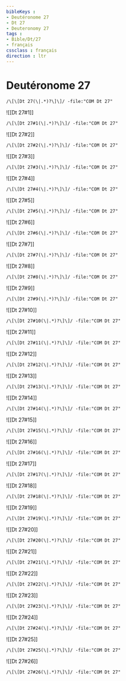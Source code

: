 ```yaml
---
bibleKeys : 
- Deutéronome 27
- Dt 27
- Deuteronomy 27
tags : 
- Bible/Dt/27
- français
cssclass : français
direction : ltr
---
```


# Deutéronome 27

```query
/\[\[Dt 27(\|.*)?\]\]/ -file:"COM Dt 27"
```



![[Dt 27#1]]

```query
/\[\[Dt 27#1(\|.*)?\]\]/ -file:"COM Dt 27"
```

![[Dt 27#2]]

```query
/\[\[Dt 27#2(\|.*)?\]\]/ -file:"COM Dt 27"
```

![[Dt 27#3]]

```query
/\[\[Dt 27#3(\|.*)?\]\]/ -file:"COM Dt 27"
```

![[Dt 27#4]]

```query
/\[\[Dt 27#4(\|.*)?\]\]/ -file:"COM Dt 27"
```

![[Dt 27#5]]

```query
/\[\[Dt 27#5(\|.*)?\]\]/ -file:"COM Dt 27"
```

![[Dt 27#6]]

```query
/\[\[Dt 27#6(\|.*)?\]\]/ -file:"COM Dt 27"
```

![[Dt 27#7]]

```query
/\[\[Dt 27#7(\|.*)?\]\]/ -file:"COM Dt 27"
```

![[Dt 27#8]]

```query
/\[\[Dt 27#8(\|.*)?\]\]/ -file:"COM Dt 27"
```

![[Dt 27#9]]

```query
/\[\[Dt 27#9(\|.*)?\]\]/ -file:"COM Dt 27"
```

![[Dt 27#10]]

```query
/\[\[Dt 27#10(\|.*)?\]\]/ -file:"COM Dt 27"
```

![[Dt 27#11]]

```query
/\[\[Dt 27#11(\|.*)?\]\]/ -file:"COM Dt 27"
```

![[Dt 27#12]]

```query
/\[\[Dt 27#12(\|.*)?\]\]/ -file:"COM Dt 27"
```

![[Dt 27#13]]

```query
/\[\[Dt 27#13(\|.*)?\]\]/ -file:"COM Dt 27"
```

![[Dt 27#14]]

```query
/\[\[Dt 27#14(\|.*)?\]\]/ -file:"COM Dt 27"
```

![[Dt 27#15]]

```query
/\[\[Dt 27#15(\|.*)?\]\]/ -file:"COM Dt 27"
```

![[Dt 27#16]]

```query
/\[\[Dt 27#16(\|.*)?\]\]/ -file:"COM Dt 27"
```

![[Dt 27#17]]

```query
/\[\[Dt 27#17(\|.*)?\]\]/ -file:"COM Dt 27"
```

![[Dt 27#18]]

```query
/\[\[Dt 27#18(\|.*)?\]\]/ -file:"COM Dt 27"
```

![[Dt 27#19]]

```query
/\[\[Dt 27#19(\|.*)?\]\]/ -file:"COM Dt 27"
```

![[Dt 27#20]]

```query
/\[\[Dt 27#20(\|.*)?\]\]/ -file:"COM Dt 27"
```

![[Dt 27#21]]

```query
/\[\[Dt 27#21(\|.*)?\]\]/ -file:"COM Dt 27"
```

![[Dt 27#22]]

```query
/\[\[Dt 27#22(\|.*)?\]\]/ -file:"COM Dt 27"
```

![[Dt 27#23]]

```query
/\[\[Dt 27#23(\|.*)?\]\]/ -file:"COM Dt 27"
```

![[Dt 27#24]]

```query
/\[\[Dt 27#24(\|.*)?\]\]/ -file:"COM Dt 27"
```

![[Dt 27#25]]

```query
/\[\[Dt 27#25(\|.*)?\]\]/ -file:"COM Dt 27"
```

![[Dt 27#26]]

```query
/\[\[Dt 27#26(\|.*)?\]\]/ -file:"COM Dt 27"
```


